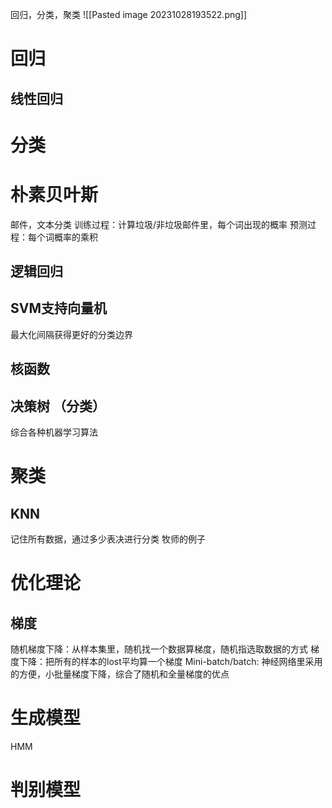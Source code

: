 回归，分类，聚类
![[Pasted image 20231028193522.png]]

# 回归
## 线性回归


# 分类
# 朴素贝叶斯
邮件，文本分类
训练过程：计算垃圾/非垃圾邮件里，每个词出现的概率
预测过程：每个词概率的乘积

## 逻辑回归 
## SVM支持向量机 
最大化间隔获得更好的分类边界

## 核函数


## 决策树 （分类）
综合各种机器学习算法





# 聚类

## KNN 
记住所有数据，通过多少表决进行分类
牧师的例子



# 优化理论

## 梯度
随机梯度下降：从样本集里，随机找一个数据算梯度，随机指选取数据的方式
梯度下降：把所有的样本的lost平均算一个梯度
Mini-batch/batch: 神经网络里采用的方便，小批量梯度下降，综合了随机和全量梯度的优点


# 生成模型
HMM

# 判别模型
